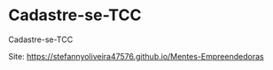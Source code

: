 # Cadastre-se-TCC
 Cadastre-se-TCC

Site: https://stefannyoliveira47576.github.io/Mentes-Empreendedoras